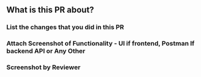 ## What is this PR about?

### List the changes that you did in this PR

### Attach Screenshot of Functionality - UI if frontend, Postman If backend API or Any Other

### Screenshot by Reviewer

